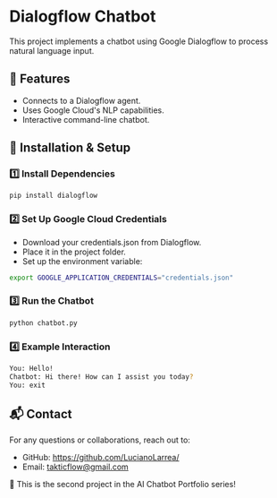 # Dialogflow Chatbot

This project implements a chatbot using Google Dialogflow to process natural language input.

## 📌 Features
- Connects to a Dialogflow agent.
- Uses Google Cloud's NLP capabilities.
- Interactive command-line chatbot.

## 🚀 Installation & Setup

### 1️⃣ Install Dependencies
```bash
pip install dialogflow
```

### 2️⃣ Set Up Google Cloud Credentials
- Download your credentials.json from Dialogflow.
- Place it in the project folder.
- Set up the environment variable:
```bash
export GOOGLE_APPLICATION_CREDENTIALS="credentials.json"
```

### 3️⃣ Run the Chatbot
```bash
python chatbot.py
```

### 4️⃣ Example Interaction
```bash
You: Hello!
Chatbot: Hi there! How can I assist you today?
You: exit
```

## 📬 Contact
For any questions or collaborations, reach out to:

- GitHub: https://github.com/LucianoLarrea/
- Email: takticflow@gmail.com


🔹 This is the second project in the AI Chatbot Portfolio series!
